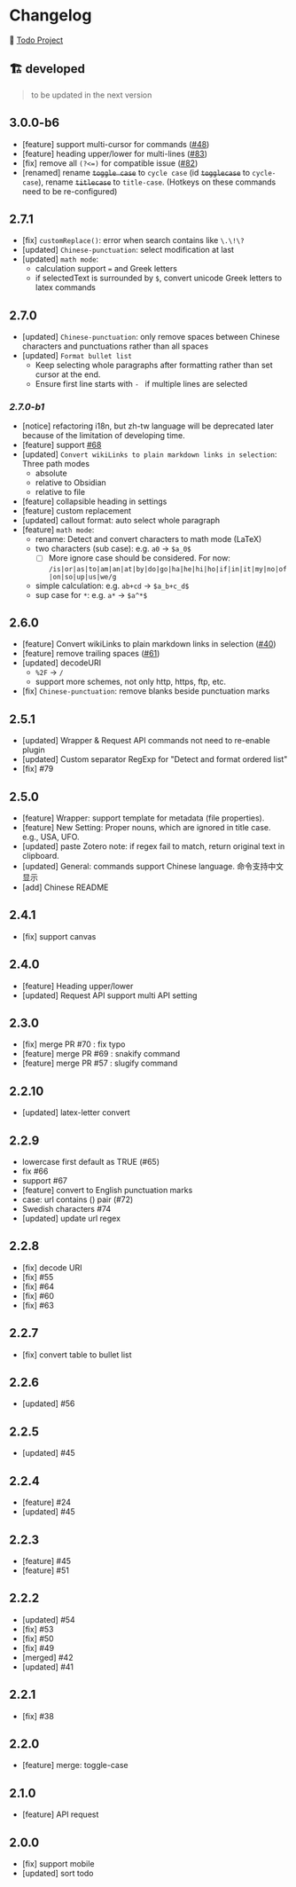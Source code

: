 # Changelog

🧱 [Todo Project](https://github.com/Benature/obsidian-text-format/projects/1)

## 🏗️ developed
> to be updated in the next version

## 3.0.0-b6
- [feature] support multi-cursor for commands ([#48](https://github.com/Benature/obsidian-text-format/issues/48))
- [feature] heading upper/lower for multi-lines ([#83](https://github.com/Benature/obsidian-text-format/issues/83))
- [fix] remove all `(?<=)` for compatible issue ([#82](https://github.com/Benature/obsidian-text-format/issues/82))
- [renamed] rename ~~`toggle case`~~ to `cycle case` (id ~~`togglecase`~~ to `cycle-case`), rename ~~`titlecase`~~ to `title-case`. (Hotkeys on these commands need to be re-configured)

## 2.7.1
- [fix] `customReplace()`: error when search contains like `\.\!\?` 
- [updated] `Chinese-punctuation`: select modification at last
- [updated] `math mode`: 
  - calculation support `=` and Greek letters
  - if selectedText is surrounded by `$`, convert unicode Greek letters to latex commands

## 2.7.0
- [updated] `Chinese-punctuation`: only remove spaces between Chinese characters and punctuations rather than all spaces
- [updated] `Format bullet list`
  - Keep selecting whole paragraphs after formatting rather than set cursor at the end.
  - Ensure first line starts with `- ` if multiple lines are selected

### *2.7.0-b1*

- [notice] refactoring i18n, but zh-tw language will be deprecated later because of the limitation of developing time.
- [feature] support [#68](https://github.com/Benature/obsidian-text-format/issues/68)
- [updated] `Convert wikiLinks to plain markdown links in selection`: Three path modes
  - absolute
  - relative to Obsidian
  - relative to file
- [feature] collapsible heading in settings
- [feature] custom replacement
- [updated] callout format: auto select whole paragraph
- [feature] `math mode`:
  - rename: Detect and convert characters to math mode (LaTeX)
  - two characters (sub case): e.g. `a0` -> `$a_0$`
    - [ ] More ignore case should be considered. For now: `/is|or|as|to|am|an|at|by|do|go|ha|he|hi|ho|if|in|it|my|no|of|on|so|up|us|we/g`
  - simple calculation: e.g. `ab+cd` -> `$a_b+c_d$`
  - sup case for `*`: e.g. `a*` -> `$a^*$`

## 2.6.0
- [feature] Convert wikiLinks to plain markdown links in selection ([#40](https://github.com/Benature/obsidian-text-format/issues/40))
- [feature] remove trailing spaces ([#61](https://github.com/Benature/obsidian-text-format/issues/61))
- [updated] decodeURI
  - `%2F` -> `/`
  - support more schemes, not only http, https, ftp, etc.
- [fix] `Chinese-punctuation`: remove blanks beside punctuation marks

## 2.5.1
- [updated] Wrapper & Request API commands not need to re-enable plugin
- [updated] Custom separator RegExp for "Detect and format ordered list"
- [fix] #79

## 2.5.0
- [feature] Wrapper: support template for metadata (file properties).
- [feature] New Setting: Proper nouns, which are ignored in title case. e.g., USA, UFO.
- [updated] paste Zotero note: if regex fail to match, return original text in clipboard.
- [updated] General: commands support Chinese language. 命令支持中文显示
- [add] Chinese README

## 2.4.1
- [fix] support canvas

## 2.4.0
- [feature] Heading upper/lower
- [updated] Request API support multi API setting

## 2.3.0
- [fix] merge PR #70 : fix typo
- [feature] merge PR #69 : snakify command
- [feature] merge PR #57 : slugify command

## 2.2.10
- [updated] latex-letter convert

## 2.2.9
- lowercase first default as TRUE (#65)
- fix #66
- support #67
- [feature] convert to English punctuation marks
- case: url contains () pair (#72)
- Swedish characters #74
- [updated] update url regex

## 2.2.8
- [fix] decode URI
- [fix] #55
- [fix] #64
- [fix] #60
- [fix] #63

## 2.2.7
- [fix] convert table to bullet list

## 2.2.6
- [updated] #56

## 2.2.5
- [updated] #45

## 2.2.4
- [feature] #24
- [updated] #45

## 2.2.3
- [feature] #45
- [feature] #51

## 2.2.2
- [updated] #54
- [fix] #53
- [fix] #50
- [fix] #49
- [merged] #42
- [updated] #41

## 2.2.1
- [fix] #38

## 2.2.0
- [feature] merge: toggle-case

## 2.1.0
- [feature] API request

## 2.0.0
- [fix] support mobile
- [updated] sort todo